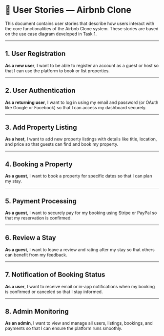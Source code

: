 # 📝 User Stories — Airbnb Clone

This document contains user stories that describe how users interact with the core functionalities of the Airbnb Clone system. These stories are based on the use case diagram developed in Task 1.

---

## 1. User Registration

**As a new user**, I want to be able to register an account as a guest or host so that I can use the platform to book or list properties.

---

## 2. User Authentication

**As a returning user**, I want to log in using my email and password (or OAuth like Google or Facebook) so that I can access my dashboard securely.

---

## 3. Add Property Listing

**As a host**, I want to add new property listings with details like title, location, and price so that guests can find and book my property.

---

## 4. Booking a Property

**As a guest**, I want to book a property for specific dates so that I can plan my stay.

---

## 5. Payment Processing

**As a guest**, I want to securely pay for my booking using Stripe or PayPal so that my reservation is confirmed.

---

## 6. Review a Stay

**As a guest**, I want to leave a review and rating after my stay so that others can benefit from my feedback.

---

## 7. Notification of Booking Status

**As a user**, I want to receive email or in-app notifications when my booking is confirmed or canceled so that I stay informed.

---

## 8. Admin Monitoring

**As an admin**, I want to view and manage all users, listings, bookings, and payments so that I can ensure the platform runs smoothly.

